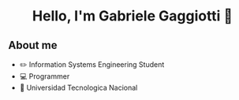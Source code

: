 <div align="center">
<h1 align="center">Hello, I'm Gabriele Gaggiotti 👋</h1>
</div>

## About me

- ✏️ Information Systems Engineering Student
- 💻 Programmer
- 🎥 Universidad Tecnologica Nacional
<br>



<!--
**gabigaggiotti/gabigaggiotti** is a ✨ _special_ ✨ repository because its `README.md` (this file) appears on your GitHub profile.

Here are some ideas to get you started:

- 🔭 I’m currently working on ...
- 🌱 I’m currently learning ...
- 👯 I’m looking to collaborate on ...
- 🤔 I’m looking for help with ...
- 💬 Ask me about ...
- 📫 How to reach me: ...
- 😄 Pronouns: ...
- ⚡ Fun fact: ...
-->
